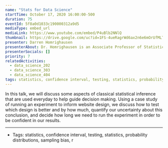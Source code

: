 ```yaml
---
name: "Stats for Data Science"
startTime: October 17, 2020 16:00:00-500
duration: 75
eventId: 5f8a0d1033c190000312a9d5
mediaType: embed_url
mediaLink: https://www.youtube.com/embed/P4uBlb2NNlQ
thumbnail: https://drive.google.com/uc?id=1FS-4ueRagrWd6ax2n6e6mOrUfMLTT7G8
presenter: Darren Homrighausen
presenterAbout: Dr. Homrighausen is an Associate Professor of Statistics at Texas A & M University. Prior to teaching, Dr. Homrighausen recieved a Ph.D and M.S in statistics from Carnegie Mellon University
presenterSocials: []
priority: 7
relatedActivities:
  - data_science_202
  - data_science_303
  - data_science_404
tags: statistics, confidence interval, testing, statistics, probability distributions, sampling bias, r
---
```


In this talk, we will discuss some aspects of classical statistical inference that are used everyday to help guide decision making. Using a case study of running an experiment to inform website design, we discuss how to test which design is better and by how much, quantify our uncertainty about this conclusion, and decide how long we need to run the experiment in order to be confident in our results.

---

- Tags: statistics, confidence interval, testing, statistics, probability distributions, sampling bias, r
